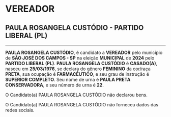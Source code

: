 # VEREADOR
## PAULA ROSANGELA CUSTÓDIO - PARTIDO LIBERAL (PL)
---
**PAULA ROSANGELA CUSTÓDIO**, é candidato a **VEREADOR** pelo município de **SÃO JOSÉ DOS CAMPOS - SP** na eleição **MUNICIPAL** de **2024** pelo **PARTIDO LIBERAL (PL)**.
**PAULA ROSANGELA CUSTÓDIO** é **CASADO(A)**, nasceu em **25/03/1976**, se declara do gênero **FEMININO** da cor/raça **PRETA**, sua ocupação é **FARMACÊUTICO**, e seu grau de instrução é **SUPERIOR COMPLETO**.
Seu nome de urna é **PAULA PRETA CONSERVADORA**, e seu número de urna é **22**.

O Candidato(a) PAULA ROSANGELA CUSTÓDIO não declarou bens.


O Candidato(a) PAULA ROSANGELA CUSTÓDIO não forneceu dados das redes sociais.
